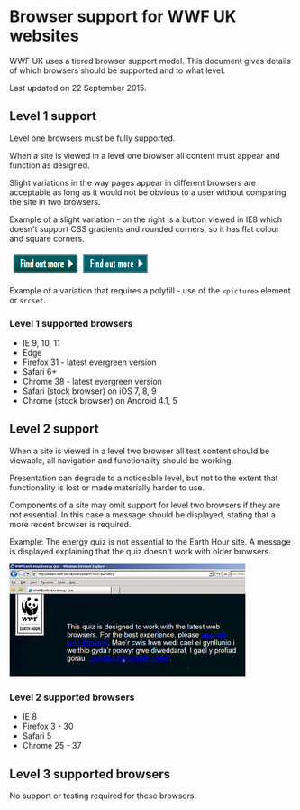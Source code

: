 # Browser support for WWF UK websites

WWF UK uses a tiered browser support model. This document gives details of which browsers should be supported and to what level.

Last updated on 22 September 2015.

## Level 1 support

Level one browsers must be fully supported.

When a site is viewed in a level one browser all content must appear and function as designed.

Slight variations in the way pages appear in different browsers are acceptable as long as it would not be obvious to a user without comparing the site in two browsers.

Example of a slight variation - on  the right is a button viewed in IE8 which doesn't support CSS gradients and rounded corners, so it has flat colour and square corners.

![](https://github.com/wwf-international/browser-support-wwf-uk/blob/master/resources/level-1-button-example.png)


Example of a variation that requires a polyfill - use of the `<picture>` element or `srcset`.

### Level 1 supported browsers

* IE 9, 10, 11
* Edge
* Firefox 31 - latest evergreen version
* Safari 6+
* Chrome 38 - latest evergreen version
* Safari (stock browser) on iOS 7, 8, 9
* Chrome (stock browser) on Android 4.1, 5

## Level 2 support

When a site is viewed in a level two browser all text content should be viewable, all navigation and functionality should be working.

Presentation can degrade to a noticeable level, but not to the extent that functionality is lost or made materially harder to use.

Components of a site may omit support for level two browsers if they are not essential. In this case a message should be displayed, stating that a more recent browser is required.

Example: The energy quiz is not essential to the Earth Hour site.  A message is displayed explaining that the quiz doesn't work with older browsers.

![](https://github.com/wwf-international/browser-support-wwf-uk/blob/master/resources/level-2-earth-hour-quiz-example.png)


### Level 2 supported browsers

* IE  8
* Firefox 3 - 30
* Safari 5
* Chrome 25 - 37

## Level 3 supported browsers

No support or testing required for these browsers.
